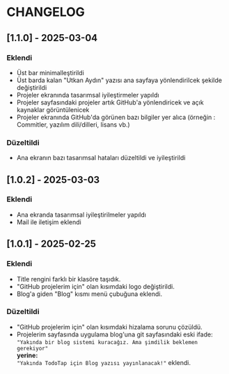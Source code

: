 # CHANGELOG

## [1.1.0] - 2025-03-04

### Eklendi

- Üst bar minimalleştirildi
- Üst barda kalan "Utkan Aydın" yazısı ana sayfaya yönlendirilcek şekilde değiştirildi
- Projeler ekranında tasarımsal iyileştirmeler yapıldı
- Projeler sayfasındaki projeler artık GitHub'a yönlendiricek ve açık kaynaklar görüntülenicek
- Projeler ekranında GitHub'da görünen bazı bilgiler yer alıca (örneğin : Commitler, yazılım dili/dilleri, lisans vb.)

### Düzeltildi

- Ana ekranın bazı tasarımsal hataları düzeltildi ve iyileştirildi

## [1.0.2] - 2025-03-03

### Eklendi

- Ana ekranda tasarımsal iyileştirilmeler yapıldı
- Mail ile iletişim eklendi

## [1.0.1] - 2025-02-25

### Eklendi

- Title rengini farklı bir klasöre taşıdık.
- "GitHub projelerim için" olan kısımdaki logo değiştirildi.
- Blog'a giden "Blog" kısmı menü çubuğuna eklendi.

### Düzeltildi

- "GitHub projelerim için" olan kısımdaki hizalama sorunu çözüldü.
- Projelerim sayfasında uygulama blog'una git sayfasındaki eski ifade:  
  `"Yakında bir blog sistemi kuracağız. Ama şimdilik beklemen gerekiyor"`  
  **yerine:**  
  `"Yakında TodoTap için Blog yazısı yayınlanacak!"` eklendi.
